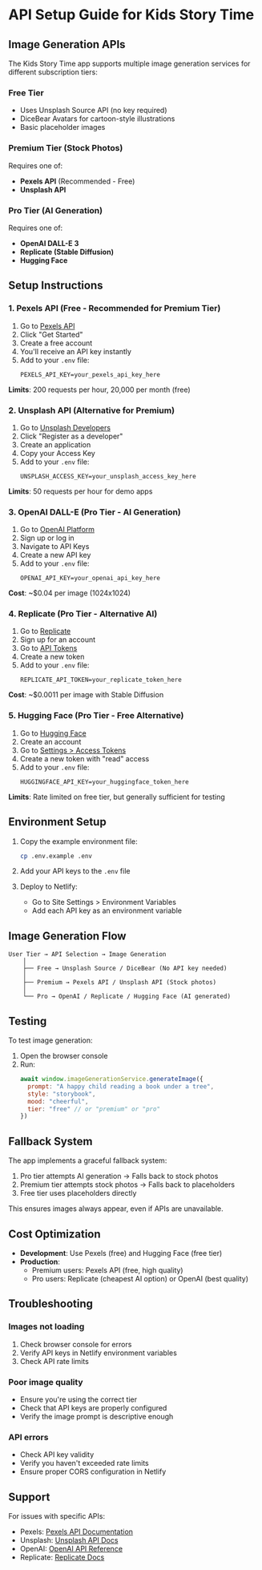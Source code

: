 # API Setup Guide for Kids Story Time

## Image Generation APIs

The Kids Story Time app supports multiple image generation services for different subscription tiers:

### Free Tier
- Uses Unsplash Source API (no key required)
- DiceBear Avatars for cartoon-style illustrations
- Basic placeholder images

### Premium Tier (Stock Photos)
Requires one of:
- **Pexels API** (Recommended - Free)
- **Unsplash API**

### Pro Tier (AI Generation)
Requires one of:
- **OpenAI DALL-E 3**
- **Replicate (Stable Diffusion)**
- **Hugging Face**

## Setup Instructions

### 1. Pexels API (Free - Recommended for Premium Tier)

1. Go to [Pexels API](https://www.pexels.com/api/)
2. Click "Get Started"
3. Create a free account
4. You'll receive an API key instantly
5. Add to your `.env` file:
   ```
   PEXELS_API_KEY=your_pexels_api_key_here
   ```

**Limits**: 200 requests per hour, 20,000 per month (free)

### 2. Unsplash API (Alternative for Premium)

1. Go to [Unsplash Developers](https://unsplash.com/developers)
2. Click "Register as a developer"
3. Create an application
4. Copy your Access Key
5. Add to your `.env` file:
   ```
   UNSPLASH_ACCESS_KEY=your_unsplash_access_key_here
   ```

**Limits**: 50 requests per hour for demo apps

### 3. OpenAI DALL-E (Pro Tier - AI Generation)

1. Go to [OpenAI Platform](https://platform.openai.com/)
2. Sign up or log in
3. Navigate to API Keys
4. Create a new API key
5. Add to your `.env` file:
   ```
   OPENAI_API_KEY=your_openai_api_key_here
   ```

**Cost**: ~$0.04 per image (1024x1024)

### 4. Replicate (Pro Tier - Alternative AI)

1. Go to [Replicate](https://replicate.com/)
2. Sign up for an account
3. Go to [API Tokens](https://replicate.com/account/api-tokens)
4. Create a new token
5. Add to your `.env` file:
   ```
   REPLICATE_API_TOKEN=your_replicate_token_here
   ```

**Cost**: ~$0.0011 per image with Stable Diffusion

### 5. Hugging Face (Pro Tier - Free Alternative)

1. Go to [Hugging Face](https://huggingface.co/)
2. Create an account
3. Go to [Settings > Access Tokens](https://huggingface.co/settings/tokens)
4. Create a new token with "read" access
5. Add to your `.env` file:
   ```
   HUGGINGFACE_API_KEY=your_huggingface_token_here
   ```

**Limits**: Rate limited on free tier, but generally sufficient for testing

## Environment Setup

1. Copy the example environment file:
   ```bash
   cp .env.example .env
   ```

2. Add your API keys to the `.env` file

3. Deploy to Netlify:
   - Go to Site Settings > Environment Variables
   - Add each API key as an environment variable

## Image Generation Flow

```
User Tier → API Selection → Image Generation
    │
    ├── Free → Unsplash Source / DiceBear (No API key needed)
    │
    ├── Premium → Pexels API / Unsplash API (Stock photos)
    │
    └── Pro → OpenAI / Replicate / Hugging Face (AI generated)
```

## Testing

To test image generation:

1. Open the browser console
2. Run:
   ```javascript
   await window.imageGenerationService.generateImage({
     prompt: "A happy child reading a book under a tree",
     style: "storybook",
     mood: "cheerful",
     tier: "free" // or "premium" or "pro"
   })
   ```

## Fallback System

The app implements a graceful fallback system:
1. Pro tier attempts AI generation → Falls back to stock photos
2. Premium tier attempts stock photos → Falls back to placeholders
3. Free tier uses placeholders directly

This ensures images always appear, even if APIs are unavailable.

## Cost Optimization

- **Development**: Use Pexels (free) and Hugging Face (free tier)
- **Production**: 
  - Premium users: Pexels API (free, high quality)
  - Pro users: Replicate (cheapest AI option) or OpenAI (best quality)

## Troubleshooting

### Images not loading
1. Check browser console for errors
2. Verify API keys in Netlify environment variables
3. Check API rate limits

### Poor image quality
- Ensure you're using the correct tier
- Check that API keys are properly configured
- Verify the image prompt is descriptive enough

### API errors
- Check API key validity
- Verify you haven't exceeded rate limits
- Ensure proper CORS configuration in Netlify

## Support

For issues with specific APIs:
- Pexels: [Pexels API Documentation](https://www.pexels.com/api/documentation/)
- Unsplash: [Unsplash API Docs](https://unsplash.com/documentation)
- OpenAI: [OpenAI API Reference](https://platform.openai.com/docs)
- Replicate: [Replicate Docs](https://replicate.com/docs)